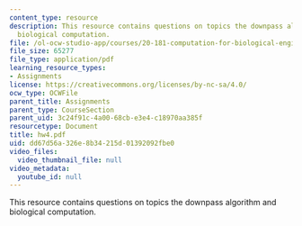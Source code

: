 ```yaml
---
content_type: resource
description: This resource contains questions on topics the downpass algorithm and
  biological computation.
file: /ol-ocw-studio-app/courses/20-181-computation-for-biological-engineers-fall-2006/dd67d56a326e8b34215d01392092fbe0_hw4.pdf
file_size: 65277
file_type: application/pdf
learning_resource_types:
- Assignments
license: https://creativecommons.org/licenses/by-nc-sa/4.0/
ocw_type: OCWFile
parent_title: Assignments
parent_type: CourseSection
parent_uid: 3c24f91c-4a00-68cb-e3e4-c18970aa385f
resourcetype: Document
title: hw4.pdf
uid: dd67d56a-326e-8b34-215d-01392092fbe0
video_files:
  video_thumbnail_file: null
video_metadata:
  youtube_id: null
---
```

This resource contains questions on topics the downpass algorithm and biological computation.
